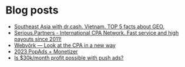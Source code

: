 # Blog posts
<!-- BLOG-POST-LIST:START -->
- [Southeast Asia with dr.cash. Vietnam. TOP 5 facts about GEO.](https://afflift.com/f/threads/southeast-asia-with-dr-cash-vietnam-top-5-facts-about-geo.9726/)
- [Serious.Partners - International CPA Network. Fast service and high payouts since 2011!](https://afflift.com/f/threads/serious-partners-international-cpa-network-fast-service-and-high-payouts-since-2011.10141/)
- [Webvõrk — Look at the CPA in a new way](https://afflift.com/f/threads/webv%C3%B5rk-%E2%80%94-look-at-the-cpa-in-a-new-way.2820/)
- [2023 PopAds + Monetizer](https://afflift.com/f/threads/2023-popads-monetizer.10185/)
- [Is $30k/month profit possible with push ads?](https://afflift.com/f/threads/is-30k-month-profit-possible-with-push-ads.10212/)
<!-- BLOG-POST-LIST:END -->
